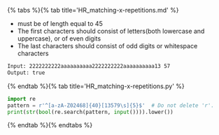 {% tabs %}{% tab title='HR_matching-x-repetitions.md' %}

* must be of length equal to 45
* The first characters should consist of letters(both lowercase and uppercase), or of even digits
* The last characters should consist of odd digits or whitespace characters

```txt
Input: 2222222222aaaaaaaaaa2222222222aaaaaaaaaa13 57
Output: true
```

{% endtab %}{% tab title='HR_matching-x-repetitions.py' %}

```py
import re
pattern = r'^[a-zA-Z02468]{40}[13579\s]{5}$'  # Do not delete 'r'.
print(str(bool(re.search(pattern, input()))).lower())
```

{% endtab %}{% endtabs %}
